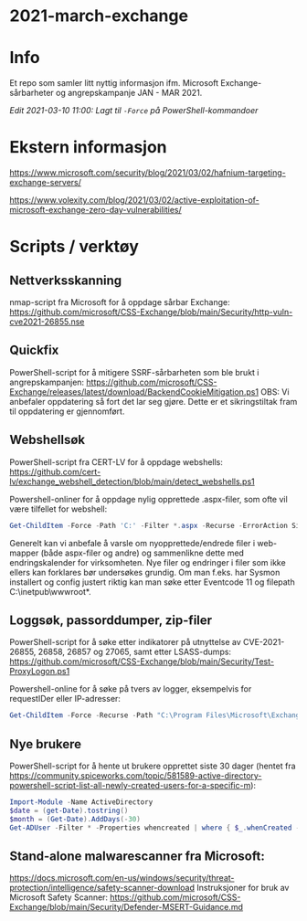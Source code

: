 # 2021-march-exchange

Info
====
Et repo som samler litt nyttig informasjon ifm. Microsoft Exchange-sårbarheter og angrepskampanje JAN - MAR 2021.

_Edit 2021-03-10 11:00: Lagt til `-Force` på PowerShell-kommandoer_


Ekstern informasjon
======
https://www.microsoft.com/security/blog/2021/03/02/hafnium-targeting-exchange-servers/

https://www.volexity.com/blog/2021/03/02/active-exploitation-of-microsoft-exchange-zero-day-vulnerabilities/


Scripts / verktøy
=======

Nettverksskanning
-------
nmap-script fra Microsoft for å oppdage sårbar Exchange:
https://github.com/microsoft/CSS-Exchange/blob/main/Security/http-vuln-cve2021-26855.nse

Quickfix
------
PowerShell-script for å mitigere SSRF-sårbarheten som ble brukt i angrepskampanjen:
https://github.com/microsoft/CSS-Exchange/releases/latest/download/BackendCookieMitigation.ps1
OBS: Vi anbefaler oppdatering så fort det lar seg gjøre. Dette er et sikringstiltak fram til oppdatering er gjennomført.

Webshellsøk
------
PowerShell-script fra CERT-LV for å oppdage webshells: 
https://github.com/cert-lv/exchange_webshell_detection/blob/main/detect_webshells.ps1

Powershell-onliner for å oppdage nylig opprettede .aspx-filer, som ofte vil være tilfellet for webshell:
```powershell
Get-ChildItem -Force -Path 'C:' -Filter *.aspx -Recurse -ErrorAction SilentlyContinue | ? {$_.LastWriteTime -gt (Get-Date).AddDays(-10)}
```
Generelt kan vi anbefale å varsle om nyopprettede/endrede filer i web-mapper (både aspx-filer og andre) og sammenlikne dette med endringskalender for virksomheten. Nye filer og endringer i filer som ikke ellers kan forklares bør undersøkes grundig. Om man f.eks. har Sysmon installert og config justert riktig kan man søke etter Eventcode 11 og filepath C:\inetpub\wwwroot*.

Loggsøk, passorddumper, zip-filer
------
PowerShell-script for å søke etter indikatorer på utnyttelse av CVE-2021-26855, 26858, 26857 og 27065, samt etter LSASS-dumps:
https://github.com/microsoft/CSS-Exchange/blob/main/Security/Test-ProxyLogon.ps1

Powershell-online for å søke på tvers av logger, eksempelvis for requestIDer eller IP-adresser:
```powershell
Get-ChildItem -Force -Recurse -Path "C:\Program Files\Microsoft\Exchange Server\V15\Logging" -Filter '*.log' | % { $content = get-content -path $_.fullname | select-string 'søkestreng'; if($content) {write-host $_.fullname; $content; write-output '-----'   }  }
```

Nye brukere
------
PowerShell-script for å hente ut brukere opprettet siste 30 dager (hentet fra https://community.spiceworks.com/topic/581589-active-directory-powershell-script-list-all-newly-created-users-for-a-specific-m):
```powershell
Import-Module -Name ActiveDirectory
$date = (get-Date).tostring()
$month = (Get-Date).AddDays(-30)
Get-ADUser -Filter * -Properties whencreated | where { $_.whenCreated -ge $month } | select name,whenCreated
```


Stand-alone malwarescanner fra Microsoft:
------
https://docs.microsoft.com/en-us/windows/security/threat-protection/intelligence/safety-scanner-download
Instruksjoner for bruk av Microsoft Safety Scanner:
https://github.com/microsoft/CSS-Exchange/blob/main/Security/Defender-MSERT-Guidance.md
